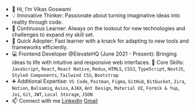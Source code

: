 - 👋 Hi, I’m Vikas Goswami
- 💡 Innovative Thinker: Passionate about turning imaginative ideas into reality through code.
- 🎯 Continuous Learner: Always on the lookout for new technologies and challenges to expand my skill set.
- 🚀 Quick Adopter: Fast learner with a knack for adapting to new tools and frameworks efficiently.
- 💻 Frontend Developer @ElevateHQ (June 2021 - Present): Bringing ideas to life with intuitive and responsive web interfaces.
🔧 Core Skills: `JavaScript`, `React`, `React Native`, `Redux`, `HTML5`, `CSS3`, `TypeScript`, `NextJS`, `Styled Components`, `Tailwind CSS`, `Bootstrap`
- ➕ Additional Expertise: `VS Code`, `Postman`, `Figma`, `GitHub`, `Bitbucket`, `Jira`, `Notion`, `Balsamiq`, `Axios`, `AJAX`, `Ant Design`, `Material UI`, `Formik & Yup`, `Joi`, `Git`, `JWT`, `Local Storage`, `JSON`
- 📫 Connect with me 
  [LinkedIn](https://www.linkedin.com/in/vikas-goswami-41986a205/github-buttons) 
  [Gmail](vikasg224@gmail.com)


<!---
Akki37/Akki37 is a ✨ special ✨ repository because its `README.md` (this file) appears on your GitHub profile.
You can click the Preview link to take a look at your changes.
--->
